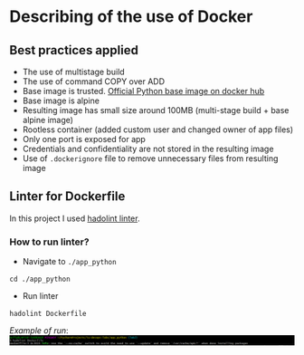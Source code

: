 # Describing of the use of Docker

## Best practices applied

* The use of multistage build
* The use of command COPY over ADD
* Base image is trusted. [Official Python base image on docker hub](https://hub.docker.com/_/python)
* Base image is alpine
* Resulting image has small size around 100MB (multi-stage build + base alpine image)
* Rootless container (added custom user and changed owner of app files)
* Only one port is exposed for app
* Credentials and confidentiality are not stored in the resulting image
* Use of `.dockerignore` file to remove unnecessary files from resulting image


## Linter for Dockerfile

In this project I used [hadolint linter](https://github.com/hadolint/hadolint).

### How to run linter?
* Navigate to `./app_python`
```shell
cd ./app_python
```
* Run linter
```shell
hadolint Dockerfile
```

*Example of run*:
![docker-linter.png](./images/docs/docker-linter.png)